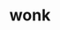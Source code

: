---
category: 4-letters
denotation: null
name: wonk
reference_link: https://www.etymonline.com/word/wonk
root_language: null
root_name: null
title: wonk
type: free
word_sums:
- respelling: wonk
  sum: 'Wonk + '
---